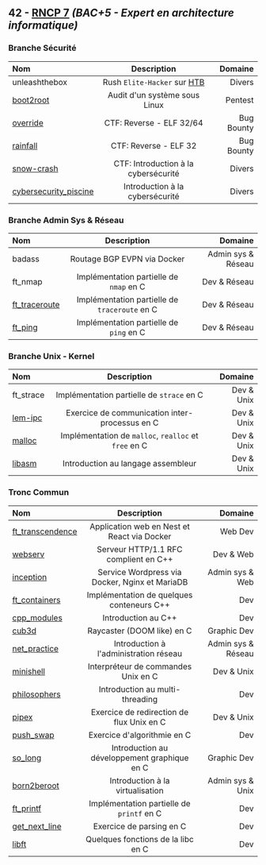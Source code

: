## 42 - [RNCP 7](https://www.francecompetences.fr/recherche/rncp/36137/) *(BAC+5 - Expert en architecture informatique)*

### Branche Sécurité

| Nom | Description | Domaine |
|:-|:-:|-:|
| unleashthebox | Rush `Elite-Hacker` sur [HTB](https://www.hackthebox.com/hacker/hacking-labs) | Divers |
| [boot2root](https://github.com/Skalyaev/boot2root) | Audit d'un système sous Linux | Pentest |
| [override](https://github.com/Skalyaev/override) | CTF: Reverse - ELF 32/64 | Bug Bounty |
| [rainfall](https://github.com/Skalyaev/rainfall) | CTF: Reverse - ELF 32 | Bug Bounty |
| [snow-crash](https://github.com/Skalyaev/snow-crash) | CTF: Introduction à la cybersécurité | Divers |
| [cybersecurity_piscine](https://github.com/Skalyaev/cybersecurity_piscine) | Introduction à la cybersécurité | Divers |

### Branche Admin Sys & Réseau

| Nom | Description | Domaine |
|:-|:-:|-:|
| badass | Routage BGP EVPN via Docker | Admin sys & Réseau |
| ft_nmap | Implémentation partielle de `nmap` en C | Dev & Réseau |
| [ft_traceroute](https://github.com/Skalyaev/ft_traceroute) | Implémentation partielle de `traceroute` en C | Dev & Réseau |
| [ft_ping](https://github.com/Skalyaev/ft_ping) | Implémentation partielle de `ping` en C | Dev & Réseau |

### Branche Unix - Kernel

| Nom | Description | Domaine |
|:-|:-:|-:|
| ft_strace | Implémentation partielle de `strace` en C | Dev & Unix |
| [lem-ipc](https://github.com/Skalyaev/lem-ipc) | Exercice de communication inter-processus en C | Dev & Unix |
| [malloc](https://github.com/Skalyaev/malloc) | Implémentation de `malloc`, `realloc` et `free` en C | Dev & Unix |
| [libasm](https://github.com/Skalyaev/libasm) | Introduction au langage assembleur | Dev & Unix |
</details>

### Tronc Commun

| Nom | Description | Domaine |
|:-|:-:|-:|
| [ft_transcendence](https://github.com/Skalyaev/ft_transcendence) | Application web en Nest et React via Docker | Web Dev |
| [webserv](https://github.com/Skalyaev/webserv) | Serveur HTTP/1.1 RFC complient en C++ | Dev & Web |
| [inception](https://github.com/Skalyaev/inception) | Service Wordpress via Docker, Nginx et MariaDB | Admin sys & Web |
| [ft_containers](https://github.com/Skalyaev/ft_containers) | Implémentation de quelques conteneurs C++ | Dev |
| [cpp_modules](https://github.com/Skalyaev/cpp_modules) | Introduction au C++ | Dev |
| [cub3d](https://github.com/Skalyaev/cub3d) | Raycaster (DOOM like) en C | Graphic Dev |
| [net_practice](https://github.com/Skalyaev/net_practice) | Introduction à l'administration réseau | Admin sys & Réseau |
| [minishell](https://github.com/Skalyaev/minishell) | Interpréteur de commandes Unix en C | Dev & Unix |
| [philosophers](https://github.com/Skalyaev/philosophers) | Introduction au multi-threading | Dev |
| [pipex](https://github.com/Skalyaev/pipex) | Exercice de redirection de flux Unix en C | Dev & Unix |
| [push_swap](https://github.com/Skalyaev/push_swap) | Exercice d'algorithmie en C | Dev |
| [so_long](https://github.com/Skalyaev/so_long) | Introduction au développement graphique en C | Graphic Dev |
| [born2beroot](https://github.com/Skalyaev/born2beroot) | Introduction à la virtualisation | Admin sys & Unix |
| [ft_printf](https://github.com/Skalyaev/ft_printf) | Implémentation partielle de `printf` en C | Dev |
| [get_next_line](https://github.com/Skalyaev/get_next_line) | Exercice de parsing en C | Dev |
| [libft](https://github.com/Skalyaev/libft) | Quelques fonctions de la libc en C | Dev |
